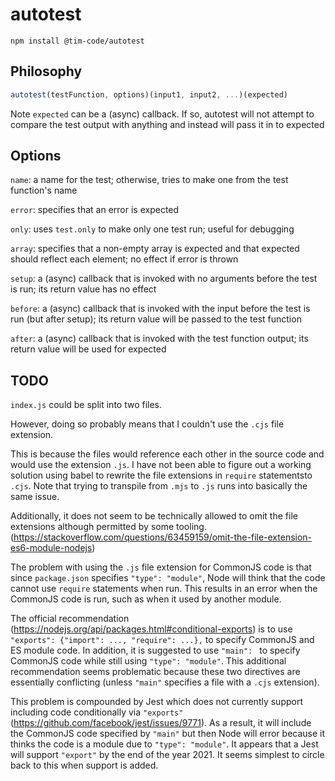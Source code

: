 # autotest

```
npm install @tim-code/autotest
```

## Philosophy

```js
autotest(testFunction, options)(input1, input2, ...)(expected)
```

Note `expected` can be a (async) callback. If so, autotest will not attempt to compare the test output with anything and instead will pass it in to expected

## Options

`name`: a name for the test; otherwise, tries to make one from the test function's name

`error`: specifies that an error is expected

`only`: uses `test.only` to make only one test run; useful for debugging

`array`: specifies that a non-empty array is expected and that expected should reflect each element; no effect if error is thrown

`setup`: a (async) callback that is invoked with no arguments before the test is run; its return value has no effect

`before`: a (async) callback that is invoked with the input before the test is run (but after setup); its return value will be passed to the test function

`after`: a (async) callback that is invoked with the test function output; its return value will be used for expected

## TODO

`index.js` could be split into two files.

However, doing so probably means that I couldn't use the `.cjs` file extension.

This is because the files would reference each other in the source code and would use the extension `.js`. I have not been able
to figure out a working solution using babel to rewrite the file extensions in `require` statementsto `.cjs`. Note that trying to transpile from `.mjs` to `.js`
runs into basically the same issue.

Additionally, it does not seem to be technically allowed to omit the file extensions although permitted by some tooling. (https://stackoverflow.com/questions/63459159/omit-the-file-extension-es6-module-nodejs)

The problem with using the `.js` file extension for CommonJS code is that since `package.json` specifies `"type": "module"`, Node
will think that the code cannot use `require` statements when run. This results in an error when the CommonJS code is run, such as
when it used by another module.

The official recommendation (https://nodejs.org/api/packages.html#conditional-exports) is to use
`"exports": {"import": ..., "require": ...},` to specify CommonJS and ES module code. In addition, it is suggested to use `"main": ` to specify CommonJS
code while still using `"type": "module"`. This additional recommendation seems problematic because these two directives are essentially conflicting (unless `"main"`
specifies a file with a `.cjs` extension).

This problem is compounded by Jest which does not currently support including code conditionally via `"exports"` (https://github.com/facebook/jest/issues/9771).
As a result, it will include the CommonJS code specified by `"main"` but then Node will error because it thinks the code is a module due to `"type": "module"`.
It appears that a Jest will support `"export"` by the end of the year 2021. It seems simplest to circle back to this when support is added.
